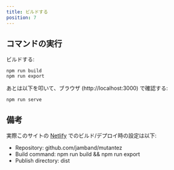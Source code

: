 ```yaml
---
title: ビルドする
position: 7
---
```


## コマンドの実行

ビルドする:

```
npm run build
npm run export
```

あとは以下を叩いて、ブラウザ (http://localhost:3000) で確認する:

```
npm run serve
```

## 備考

実際このサイトの [Netlify](https://www.netlify.com/) でのビルド/デプロイ時の設定は以下:

- Repository: github.com/jamband/mutantez
- Build command: npm run build && npm run export
- Publish directory: dist
